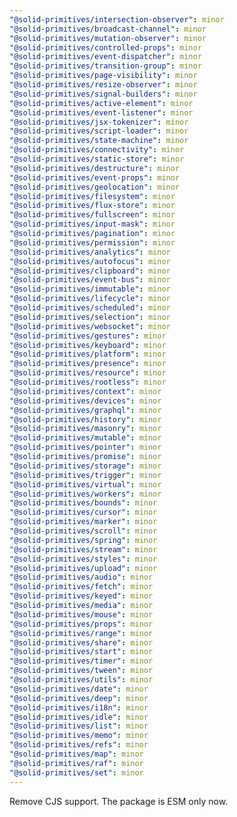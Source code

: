 ```yaml
---
"@solid-primitives/intersection-observer": minor
"@solid-primitives/broadcast-channel": minor
"@solid-primitives/mutation-observer": minor
"@solid-primitives/controlled-props": minor
"@solid-primitives/event-dispatcher": minor
"@solid-primitives/transition-group": minor
"@solid-primitives/page-visibility": minor
"@solid-primitives/resize-observer": minor
"@solid-primitives/signal-builders": minor
"@solid-primitives/active-element": minor
"@solid-primitives/event-listener": minor
"@solid-primitives/jsx-tokenizer": minor
"@solid-primitives/script-loader": minor
"@solid-primitives/state-machine": minor
"@solid-primitives/connectivity": minor
"@solid-primitives/static-store": minor
"@solid-primitives/destructure": minor
"@solid-primitives/event-props": minor
"@solid-primitives/geolocation": minor
"@solid-primitives/filesystem": minor
"@solid-primitives/flux-store": minor
"@solid-primitives/fullscreen": minor
"@solid-primitives/input-mask": minor
"@solid-primitives/pagination": minor
"@solid-primitives/permission": minor
"@solid-primitives/analytics": minor
"@solid-primitives/autofocus": minor
"@solid-primitives/clipboard": minor
"@solid-primitives/event-bus": minor
"@solid-primitives/immutable": minor
"@solid-primitives/lifecycle": minor
"@solid-primitives/scheduled": minor
"@solid-primitives/selection": minor
"@solid-primitives/websocket": minor
"@solid-primitives/gestures": minor
"@solid-primitives/keyboard": minor
"@solid-primitives/platform": minor
"@solid-primitives/presence": minor
"@solid-primitives/resource": minor
"@solid-primitives/rootless": minor
"@solid-primitives/context": minor
"@solid-primitives/devices": minor
"@solid-primitives/graphql": minor
"@solid-primitives/history": minor
"@solid-primitives/masonry": minor
"@solid-primitives/mutable": minor
"@solid-primitives/pointer": minor
"@solid-primitives/promise": minor
"@solid-primitives/storage": minor
"@solid-primitives/trigger": minor
"@solid-primitives/virtual": minor
"@solid-primitives/workers": minor
"@solid-primitives/bounds": minor
"@solid-primitives/cursor": minor
"@solid-primitives/marker": minor
"@solid-primitives/scroll": minor
"@solid-primitives/spring": minor
"@solid-primitives/stream": minor
"@solid-primitives/styles": minor
"@solid-primitives/upload": minor
"@solid-primitives/audio": minor
"@solid-primitives/fetch": minor
"@solid-primitives/keyed": minor
"@solid-primitives/media": minor
"@solid-primitives/mouse": minor
"@solid-primitives/props": minor
"@solid-primitives/range": minor
"@solid-primitives/share": minor
"@solid-primitives/start": minor
"@solid-primitives/timer": minor
"@solid-primitives/tween": minor
"@solid-primitives/utils": minor
"@solid-primitives/date": minor
"@solid-primitives/deep": minor
"@solid-primitives/i18n": minor
"@solid-primitives/idle": minor
"@solid-primitives/list": minor
"@solid-primitives/memo": minor
"@solid-primitives/refs": minor
"@solid-primitives/map": minor
"@solid-primitives/raf": minor
"@solid-primitives/set": minor
---
```


Remove CJS support. The package is ESM only now.
